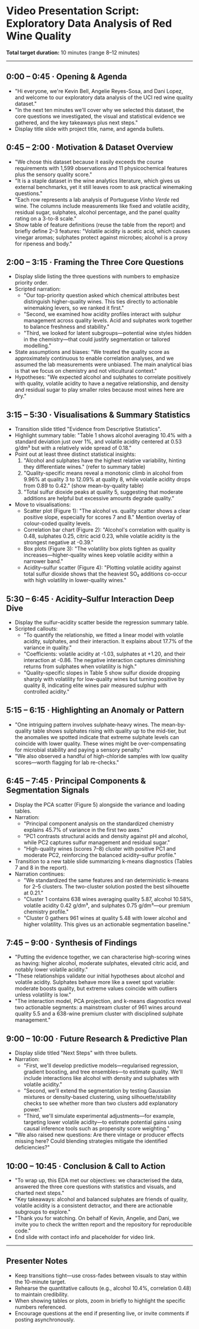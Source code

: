 # Video Presentation Script: Exploratory Data Analysis of Red Wine Quality

**Total target duration:** 10 minutes (range 8–12 minutes)

---

## 0:00 – 0:45 · Opening & Agenda
- "Hi everyone, we're Kevin Bell, Angelie Reyes-Sosa, and Dani Lopez, and welcome to our exploratory data analysis of the UCI red wine quality dataset."
- "In the next ten minutes we'll cover why we selected this dataset, the core questions we investigated, the visual and statistical evidence we gathered, and the key takeaways plus next steps."
- Display title slide with project title, name, and agenda bullets.

## 0:45 – 2:00 · Motivation & Dataset Overview
- "We chose this dataset because it easily exceeds the course requirements with 1,599 observations and 11 physicochemical features plus the sensory quality score."
- "It is a staple dataset in the wine analytics literature, which gives us external benchmarks, yet it still leaves room to ask practical winemaking questions."
- "Each row represents a lab analysis of Portuguese *Vinho Verde* red wine. The columns include measurements like fixed and volatile acidity, residual sugar, sulphates, alcohol percentage, and the panel quality rating on a 3-to-8 scale."
- Show table of feature definitions (reuse the table from the report) and briefly define 2–3 features: "Volatile acidity is acetic acid, which causes vinegar aromas; sulphates protect against microbes; alcohol is a proxy for ripeness and body."

## 2:00 – 3:15 · Framing the Three Core Questions
- Display slide listing the three questions with numbers to emphasize priority order.
- Scripted narration:
  - "Our top-priority question asked which chemical attributes best distinguish higher-quality wines. This ties directly to actionable winemaking levers, so we ranked it first."
  - "Second, we examined how acidity profiles interact with sulphur management across quality levels. Acid and sulphates work together to balance freshness and stability."
  - "Third, we looked for latent subgroups—potential wine styles hidden in the chemistry—that could justify segmentation or tailored modelling."
- State assumptions and biases: "We treated the quality score as approximately continuous to enable correlation analyses, and we assumed the lab measurements were unbiased. The main analytical bias is that we focus on chemistry and not viticultural context."
- Hypotheses: "We expected alcohol and sulphates to correlate positively with quality, volatile acidity to have a negative relationship, and density and residual sugar to play smaller roles because most wines here are dry."

## 3:15 – 5:30 · Visualisations & Summary Statistics
- Transition slide titled "Evidence from Descriptive Statistics".
- Highlight summary table: "Table 1 shows alcohol averaging 10.4% with a standard deviation just over 1%, and volatile acidity centered at 0.53 g/dm³ but with a relatively wide spread of 0.18."
- Point out at least three distinct statistical insights:
  1. "Alcohol and sulphates have the highest relative variability, hinting they differentiate wines." (refer to summary table)
  2. "Quality-specific means reveal a monotonic climb in alcohol from 9.96% at quality 3 to 12.09% at quality 8, while volatile acidity drops from 0.89 to 0.42." (show mean-by-quality table)
  3. "Total sulfur dioxide peaks at quality 5, suggesting that moderate additions are helpful but excessive amounts degrade quality."
- Move to visualisations:
  - Scatter plot (Figure 1): "The alcohol vs. quality scatter shows a clear positive slope, especially for scores 7 and 8." Mention overlay of colour-coded quality levels.
  - Correlation bar chart (Figure 2): "Alcohol's correlation with quality is 0.48, sulphates 0.25, citric acid 0.23, while volatile acidity is the strongest negative at -0.39."
  - Box plots (Figure 3): "The volatility box plots tighten as quality increases—higher-quality wines keep volatile acidity within a narrower band."
  - Acidity–sulfur scatter (Figure 4): "Plotting volatile acidity against total sulfur dioxide shows that the heaviest SO₂ additions co-occur with high volatility in lower-quality wines."

## 5:30 – 6:45 · Acidity–Sulfur Interaction Deep Dive
- Display the sulfur–acidity scatter beside the regression summary table.
- Scripted callouts:
  - "To quantify the relationship, we fitted a linear model with volatile acidity, sulphates, and their interaction. It explains about 17.7% of the variance in quality."
  - "Coefficients: volatile acidity at -1.03, sulphates at +1.20, and their interaction at -0.86. The negative interaction captures diminishing returns from sulphates when volatility is high."
  - "Quality-specific slopes in Table 5 show sulfur dioxide dropping sharply with volatility for low-quality wines but turning positive by quality 8, indicating elite wines pair measured sulphur with controlled acidity."

## 5:15 – 6:15 · Highlighting an Anomaly or Pattern
- "One intriguing pattern involves sulphate-heavy wines. The mean-by-quality table shows sulphates rising with quality up to the mid-tier, but the anomalies we spotted indicate that extreme sulphate levels can coincide with lower quality. These wines might be over-compensating for microbial stability and paying a sensory penalty."
- "We also observed a handful of high-chloride samples with low quality scores—worth flagging for lab re-checks."

## 6:45 – 7:45 · Principal Components & Segmentation Signals
- Display the PCA scatter (Figure 5) alongside the variance and loading tables.
- Narration:
  - "Principal component analysis on the standardized chemistry explains 45.7% of variance in the first two axes."
  - "PC1 contrasts structural acids and density against pH and alcohol, while PC2 captures sulfur management and residual sugar."
  - "High-quality wines (scores 7–8) cluster with positive PC1 and moderate PC2, reinforcing the balanced acidity–sulfur profile."
- Transition to a new table slide summarizing k-means diagnostics (Tables 7 and 8 in the report).
- Narration continues:
  - "We standardized the same features and ran deterministic k-means for 2–5 clusters. The two-cluster solution posted the best silhouette at 0.21."
  - "Cluster 1 contains 638 wines averaging quality 5.87, alcohol 10.58%, volatile acidity 0.42 g/dm³, and sulphates 0.75 g/dm³—our premium chemistry profile."
  - "Cluster 0 gathers 961 wines at quality 5.48 with lower alcohol and higher volatility. This gives us an actionable segmentation baseline."

## 7:45 – 9:00 · Synthesis of Findings
- "Putting the evidence together, we can characterise high-scoring wines as having: higher alcohol, moderate sulphates, elevated citric acid, and notably lower volatile acidity."
- "These relationships validate our initial hypotheses about alcohol and volatile acidity. Sulphates behave more like a sweet spot variable: moderate boosts quality, but extreme values coincide with outliers unless volatility is low."
- "The interaction model, PCA projection, and k-means diagnostics reveal two actionable segments: a mainstream cluster of 961 wines around quality 5.5 and a 638-wine premium cluster with disciplined sulphate management." 

## 9:00 – 10:00 · Future Research & Predictive Plan
- Display slide titled "Next Steps" with three bullets.
- Narration:
  - "First, we'll develop predictive models—regularised regression, gradient boosting, and tree ensembles—to estimate quality. We'll include interactions like alcohol with density and sulphates with volatile acidity."
  - "Second, we'll extend the segmentation by testing Gaussian mixtures or density-based clustering, using silhouette/stability checks to see whether more than two clusters add explanatory power."
  - "Third, we'll simulate experimental adjustments—for example, targeting lower volatile acidity—to estimate potential gains using causal inference tools such as propensity score weighting."
- "We also raised new questions: Are there vintage or producer effects missing here? Could blending strategies mitigate the identified deficiencies?"

## 10:00 – 10:45 · Conclusion & Call to Action
- "To wrap up, this EDA met our objectives: we characterised the data, answered the three core questions with statistics and visuals, and charted next steps."
- "Key takeaways: alcohol and balanced sulphates are friends of quality, volatile acidity is a consistent detractor, and there are actionable subgroups to explore." 
- "Thank you for watching. On behalf of Kevin, Angelie, and Dani, we invite you to check the written report and the repository for reproducible code."
- End slide with contact info and placeholder for video link.

---

## Presenter Notes
- Keep transitions tight—use cross-fades between visuals to stay within the 10-minute target.
- Rehearse the quantitative callouts (e.g., alcohol 10.4%, correlation 0.48) to maintain credibility.
- When showing tables or plots, zoom in briefly to highlight the specific numbers referenced.
- Encourage questions at the end if presenting live, or invite comments if posting asynchronously.
